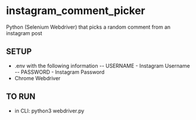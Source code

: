 # instagram_comment_picker
Python (Selenium Webdriver) that picks a random comment from an instagram post 

## SETUP
- .env with the following information
-- USERNAME - Instagram Username
-- PASSWORD - Instagram Password
- Chrome Webdriver

## TO RUN
- in CLI: python3 webdriver.py <instagram link>
